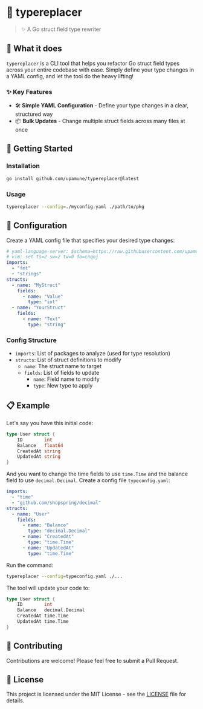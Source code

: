 # 🔄 typereplacer

> ✨ A Go struct field type rewriter

## 🎯 What it does

`typereplacer` is a CLI tool that helps you refactor Go struct field types across your entire codebase with ease. Simply define your type changes in a YAML config, and let the tool do the heavy lifting! 

### ✨ Key Features

- 🛠️ **Simple YAML Configuration** - Define your type changes in a clear, structured way
- 📦 **Bulk Updates** - Change multiple struct fields across many files at once

## 🚀 Getting Started

### Installation

```bash
go install github.com/upamune/typereplacer@latest
```

### Usage

```bash
typereplacer --config=./myconfig.yaml ./path/to/pkg
```

## 📝 Configuration

Create a YAML config file that specifies your desired type changes:

```yaml
# yaml-language-server: $schema=https://raw.githubusercontent.com/upamune/typereplacer/refs/tags/v0.2.0/schema.json
# vim: set ts=2 sw=2 tw=0 fo=cnqoj
imports:
  - "fmt"
  - "strings"
structs:
  - name: "MyStruct"
    fields:
      - name: "Value"
        type: "int"
  - name: "YourStruct"
    fields:
      - name: "Text"
        type: "string"
```

### Config Structure

- `imports`: List of packages to analyze (used for type resolution)
- `structs`: List of struct definitions to modify
  - `name`: The struct name to target
  - `fields`: List of fields to update
    - `name`: Field name to modify
    - `type`: New type to apply

## 📋 Example

Let's say you have this initial code:

```go
type User struct {
    ID        int
    Balance   float64
    CreatedAt string
    UpdatedAt string
}
```

And you want to change the time fields to use `time.Time` and the balance field to use `decimal.Decimal`. Create a config file `typeconfig.yaml`:

```yaml
imports:
  - "time"
  - "github.com/shopspring/decimal"
structs:
  - name: "User"
    fields:
      - name: "Balance"
        type: "decimal.Decimal"
      - name: "CreatedAt"
        type: "time.Time"
      - name: "UpdatedAt"
        type: "time.Time"
```

Run the command:

```bash
typereplacer --config=typeconfig.yaml ./...
```

The tool will update your code to:

```go
type User struct {
    ID        int
    Balance   decimal.Decimal
    CreatedAt time.Time
    UpdatedAt time.Time
}
```

## 🤝 Contributing

Contributions are welcome! Please feel free to submit a Pull Request.

## 📜 License

This project is licensed under the MIT License - see the [LICENSE](LICENSE) file for details.

